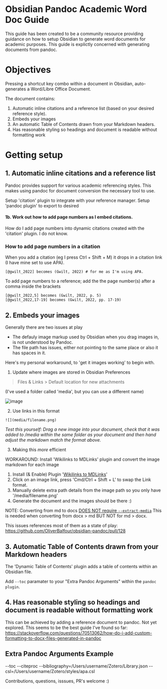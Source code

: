 # Obsidian Pandoc Academic Word Doc Guide

This guide has been created to be a community resource providing guidance on how to setup Obsidian to generate word documents for academic purposes.
This guide is explictly concerned with generating documents from pandoc.

# Objectives

Pressing a shortcut key combo within a document in Obsidian, auto-generates a Word/Libre Office Document.

The document contains:

1. Automatic inline citations and a reference list (based on your desired reference style).
2. Embeds your images 
2. An automatic Table of Contents drawn from your Markdown headers.
4. Has reasonable styling so headings and document is readable without formatting work

# Getting setup

## 1. Automatic inline citations and a reference list 

Pandoc provides support for various academic referencing styles. This makes using pandoc for document conversion the necessary tool to use.

Setup 'citation' plugin to integrate with your reference manager.
Setup 'pandoc plugin' to export to desired 

#### 1b. Work out how to add page numbers as I embed citations.

How do I add page numbers into dynamic citations created with the 'citation' plugin.
I do not know.

### How to add page numbers in a citation

When you add a citation (eg I press Ctrl + Shift + M) it drops in a citation link (I have mine set to use APA).

    [@gwilt_2022] becomes (Gwilt, 2022) # for me as I'm using APA.

To add page numbers to a reference; add the the page number(s) after a comma inside the brackets

    [@gwilt_2022,5] becomes (Gwilt, 2022, p. 5)
    [@gwilt_2022,17-19] becomes (Gwilt, 2022, pp. 17-19)

## 2. Embeds your images

Generally there are two issues at play
- The defauly image markup used by Obsidian when you drag images in, is not understood by Pandoc.
- The file path has issues, either not pointing to the same place or also it has spaces in it.

Here's my personal workaround, to 'get it images working' to begin with.

1. Update where images are stored in Obsidian Preferences

 > Files & Links > Default location for new attachments

(I've used a folder called 'media', but you can use a different name)

![image](https://user-images.githubusercontent.com/114459/197368985-1ec874f5-b5e4-458c-baa9-89a6038111cf.png)

2. Use links in this format

```![](media/filename.png)```

*Test this yourself: Drag a new image into your document, check that it was added to /media within the same folder as your document and then hand adjust the markdown match the format above.*

3. Making this *more* efficient

WORKAROUND: Install 'Wikilinks to MDLinks' plugin and convert the image markdown for each image
1. Install (& Enable) Plugin '[Wikilinks to MDLinks](https://github.com/agathauy/wikilinks-to-mdlinks-obsidian)'
2. Click on an image link, press 'Cmd/Ctrl + Shift + L' to swap the Link format.
3. Manually delete extra path details from the image path so you only have '/media/filename.png'
4. Generate the document and the images should be there :)

NOTE: Converting from md to docs [DOES NOT require `--extract-media`](https://groups.google.com/g/pandoc-discuss/c/NSAeHu0YTE8/m/7_7tmW4sCQAJ) 
This is needed when converting from docx > md BUT NOT for md > docx.

This issues references most of them as a state of play: https://github.com/OliverBalfour/obsidian-pandoc/pull/128

## 3. Automatic Table of Contents drawn from your Markdown headers

The 'Dynamic Table of Contents' plugin adds a table of contents within an Obsidian file.

Add `--toc` paramater to your "Extra Pandoc Arguments" within the `pandoc plugin`.

## 4. Has reasonable styling so headings and document is readable without formatting work

This can be achieved by adding a reference document to pandoc.
Not yet explored. This seems to be the best guide I've found so far: https://stackoverflow.com/questions/70513062/how-do-i-add-custom-formatting-to-docx-files-generated-in-pandoc

## Extra Pandoc Arguments Example

--toc
--citeproc 
--bibliography=/Users/username/Zotero/Library.json 
--csl=/Users/username/Zotero/styles/apa.csl

Contributions, questions, isssues, PR's welcome :)
